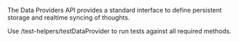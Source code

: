 The Data Providers API provides a standard interface to define persistent storage and realtime syncing of thoughts.

Use /test-helpers/testDataProvider to run tests against all required methods.
